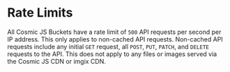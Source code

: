 # Rate Limits
All Cosmic JS Buckets have a rate limit of `500` API requests per second per IP address. This only applies to non-cached API requests. Non-cached API requests include any initial `GET` request, all `POST`, `PUT`, `PATCH`, and `DELETE` requests to the API. This does not apply to any files or images served via the Cosmic JS CDN or imgix CDN. 
